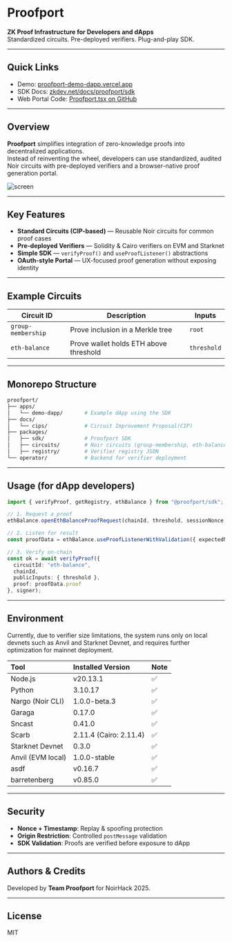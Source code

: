 # Proofport

**ZK Proof Infrastructure for Developers and dApps**  
Standardized circuits. Pre-deployed verifiers. Plug-and-play SDK.  

---

## Quick Links

- Demo: [proofport-demo-dapp.vercel.app](https://proofport-demo-dapp.vercel.app)
- SDK Docs: [zkdev.net/docs/proofport/sdk](https://zkdev.net/docs/proofport/sdk)
- Web Portal Code: [Proofport.tsx on GitHub](https://github.com/hsy822/zkdev/blob/main/src/components/Proofport.tsx)

---

## Overview

**Proofport** simplifies integration of zero-knowledge proofs into decentralized applications.  
Instead of reinventing the wheel, developers can use standardized, audited Noir circuits with pre-deployed verifiers and a browser-native proof generation portal.

![screen](https://github.com/user-attachments/assets/425822fb-884f-4461-96a3-438250ab3e6b)

---

## Key Features

- **Standard Circuits (CIP-based)** — Reusable Noir circuits for common proof cases  
- **Pre-deployed Verifiers** — Solidity & Cairo verifiers on EVM and Starknet  
- **Simple SDK** — `verifyProof()` and `useProofListener()` abstractions  
- **OAuth-style Portal** — UX-focused proof generation without exposing identity

---

## Example Circuits

| Circuit ID        | Description                            | Inputs             |
|-------------------|----------------------------------------|--------------------|
| `group-membership`| Prove inclusion in a Merkle tree       | `root`             |
| `eth-balance`     | Prove wallet holds ETH above threshold | `threshold`        |

---

## Monorepo Structure

```bash
proofport/
├── apps/
│   └── demo-dapp/       # Example dApp using the SDK
├── docs/
│   └── cips/            # Circuit Improvement Proposal(CIP)
├── packages/
│   ├── sdk/             # Proofport SDK
│   ├── circuits/        # Noir circuits (group-membership, eth-balance)
│   ├── registry/        # Verifier registry JSON
└── operator/            # Backend for verifier deployment
````

---

## Usage (for dApp developers)

```ts
import { verifyProof, getRegistry, ethBalance } from "@proofport/sdk";

// 1. Request a proof
ethBalance.openEthBalanceProofRequest(chainId, threshold, sessionNonce, Date.now());

// 2. Listen for result
const proofData = ethBalance.useProofListenerWithValidation({ expectedNonce, allowedOrigin });

// 3. Verify on-chain
const ok = await verifyProof({
  circuitId: "eth-balance",
  chainId,
  publicInputs: { threshold },
  proof: proofData.proof
}, signer);
```

---

## Environment

Currently, due to verifier size limitations, the system runs only on local devnets such as Anvil and Starknet Devnet, and requires further optimization for mainnet deployment.

| Tool                | Installed Version  | Note |
|:--------------------|:-------------------|:-----|
| Node.js             | v20.13.1            | ✅  |
| Python              | 3.10.17             | ✅  |
| Nargo (Noir CLI)    | 1.0.0-beta.3        | ✅  |
| Garaga              | 0.17.0              | ✅  |
| Sncast              | 0.41.0              | ✅  |
| Scarb               | 2.11.4 (Cairo: 2.11.4) | ✅  |
| Starknet Devnet     | 0.3.0                | ✅  |
| Anvil (EVM local)   | 1.0.0-stable         | ✅  |
| asdf                | v0.16.7             | ✅  |
| barretenberg        | v0.85.0             | ✅  |
---

## Security

* **Nonce + Timestamp**: Replay & spoofing protection
* **Origin Restriction**: Controlled `postMessage` validation
* **SDK Validation**: Proofs are verified before exposure to dApp

---

## Authors & Credits

Developed by **Team Proofport** for NoirHack 2025.

---

## License

MIT


